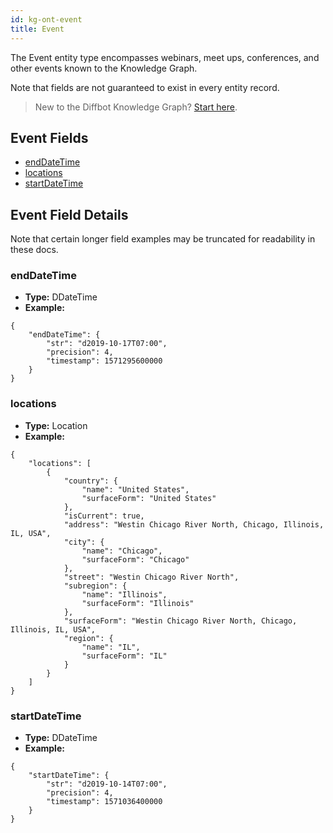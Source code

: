 ```yaml
---
id: kg-ont-event
title: Event
---
```


The Event entity type encompasses webinars, meet ups, conferences, and other events known to the Knowledge Graph. 

Note that fields are not guaranteed to exist in every entity record.

>New to the Diffbot Knowledge Graph? [Start here](dql-quickstart).

## Event Fields
* [endDateTime](#enddatetime) 
* [locations](#locations) 
* [startDateTime](#startdatetime) 

## Event Field Details
Note that certain longer field examples may be truncated for readability in these docs. 

### endDateTime
  
* **Type:** DDateTime
* **Example:**
```
{
	"endDateTime": {
		"str": "d2019-10-17T07:00",
		"precision": 4,
		"timestamp": 1571295600000
	}
}
```
### locations
  
* **Type:** Location
* **Example:**
```
{
	"locations": [
		{
			"country": {
				"name": "United States",
				"surfaceForm": "United States"
			},
			"isCurrent": true,
			"address": "Westin Chicago River North, Chicago, Illinois, IL, USA",
			"city": {
				"name": "Chicago",
				"surfaceForm": "Chicago"
			},
			"street": "Westin Chicago River North",
			"subregion": {
				"name": "Illinois",
				"surfaceForm": "Illinois"
			},
			"surfaceForm": "Westin Chicago River North, Chicago, Illinois, IL, USA",
			"region": {
				"name": "IL",
				"surfaceForm": "IL"
			}
		}
	]
}
```
### startDateTime
  
* **Type:** DDateTime
* **Example:**
```
{
	"startDateTime": {
		"str": "d2019-10-14T07:00",
		"precision": 4,
		"timestamp": 1571036400000
	}
}
```
